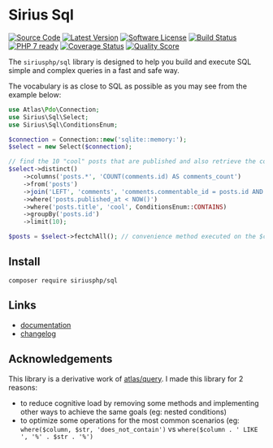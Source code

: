 # Sirius Sql

[![Source Code](http://img.shields.io/badge/source-siriusphp/sql-blue.svg?style=flat-square)](https://github.com/siriusphp/sql)
[![Latest Version](https://img.shields.io/packagist/v/siriusphp/sql.svg?style=flat-square)](https://github.com/siriusphp/sql/releases)
[![Software License](https://img.shields.io/badge/license-MIT-brightgreen.svg?style=flat-square)](https://github.com/siriusphp/sql/blob/master/LICENSE)
[![Build Status](https://img.shields.io/travis/siriusphp/sql/master.svg?style=flat-square)](https://travis-ci.org/siriusphp/sql)
[![PHP 7 ready](http://php7ready.timesplinter.ch/siriusphp/sql/master/badge.svg)](https://travis-ci.org/siriusphp/sql)
[![Coverage Status](https://img.shields.io/scrutinizer/coverage/g/siriusphp/sql.svg?style=flat-square)](https://scrutinizer-ci.com/g/siriusphp/sql/code-structure)
[![Quality Score](https://img.shields.io/scrutinizer/g/siriusphp/sql.svg?style=flat-square)](https://scrutinizer-ci.com/g/siriusphp/sql)

The `siriusphp/sql` library is designed to help you build and execute SQL simple and complex queries in a fast and safe way. 

The vocabulary is as close to SQL as possible as you may see from the example below:

```php
use Atlas\Pdo\Connection;
use Sirius\Sql\Select;
use Sirius\Sql\ConditionsEnum;

$connection = Connection::new('sqlite::memory:');
$select = new Select($connection);

// find the 10 "cool" posts that are published and also retrieve the comments count
$select->distinct()
    ->columns('posts.*', 'COUNT(comments.id) AS comments_count')
    ->from('posts')
    ->join('LEFT', 'comments', 'comments.commentable_id = posts.id AND comments.commentable_type = %s', 'posts')
    ->where('posts.published_at < NOW()')
    ->where('posts.title', 'cool', ConditionsEnum::CONTAINS)
    ->groupBy('posts.id')
    ->limit(10);

$posts = $select->fectchAll(); // convenience method executed on the $connection object
```  

## Install

``
composer require siriusphp/sql
``

## Links

- [documentation](http://sirius.ro/php/sirius/sql/)
- [changelog](CHANGELOG.md)


## Acknowledgements

This library is a derivative work of [atlas/query](http://atlasphp.io/cassini/query/). I made this library for 2 reasons:
- to reduce cognitive load by removing some methods and implementing other ways to achieve the same goals (eg: nested conditions)
- to optimize some operations for the most common scenarios (eg: `where($column, $str, 'does_not_contain')` vs `where($column . ' LIKE ', '%' . $str . '%')`
